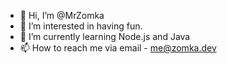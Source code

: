 - 👋 Hi, I’m @MrZomka
- 👀 I’m interested in having fun.
- 🌱 I’m currently learning Node.js and Java
- 📫 How to reach me via email - me@zomka.dev
